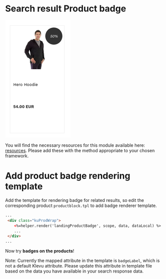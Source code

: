 # Search result Product badge

![Product-discount-badge](/modules/product-badge/images/image001.png)

You will find the necessary resources for this module available here:
[resources](/modules/product-badge/resources). Please add these with the
method appropriate to your chosen framework. 

# Add product badge rendering template

Add the template for rendering badge for related results,
so edit the corresponding product `productblock.tpl` to add badge renderer template.

```html
...
 <div class="kuProdWrap">
    <%=helper.render('landingProductBadge', scope, data, dataLocal) %>     
    ...
 </div>
...
```
Now try **badges on the products**!

Note:
Currently the mapped attribute in the template is `badgeLabel`, which is not a default Klevu attribute. Please update this attribute in template file based on the data you have available in your search response data.